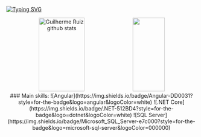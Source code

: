[![Typing SVG](https://readme-typing-svg.herokuapp.com/?color=444444&size=35&center=true&vCenter=true&width=1000&lines=Olá,+Me+chamo+Guilherme+Ruiz+da+Silva;Tenho+19+anos+de+idade+:%29;Sou+desenvolvedor+de+software)](https://git.io/typing-svg)

<div align="center">  
  <img width="49%" height="195px" src="https://github-readme-stats.vercel.app/api?username=guifami&show_icons=true&count_private=true&hide_border=true&title_color=ffffff&icon_color=ffffff&text_color=c9d1d9&bg_color=1e1e1e" alt="Guilherme Ruiz github stats" /> 
  <img width="41%" height="195px" src="https://github-readme-stats.vercel.app/api/top-langs/?username=guifami&layout=compact&hide_border=true&title_color=ffffff&text_color=ffffff&bg_color=1e1e1e" />
</div>

<div align="center"> 
  ### Main skills:
  ![Angular](https://img.shields.io/badge/Angular-DD0031?style=for-the-badge&logo=angular&logoColor=white)
  ![.NET Core](https://img.shields.io/badge/.NET-512BD4?style=for-the-badge&logo=dotnet&logoColor=white)
  ![SQL Server](https://img.shields.io/badge/Microsoft_SQL_Server-e7c000?style=for-the-badge&logo=microsoft-sql-server&logoColor=000000)
</div>
